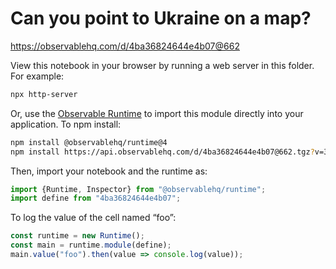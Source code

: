 # Can you point to Ukraine on a map?

https://observablehq.com/d/4ba36824644e4b07@662

View this notebook in your browser by running a web server in this folder. For
example:

~~~sh
npx http-server
~~~

Or, use the [Observable Runtime](https://github.com/observablehq/runtime) to
import this module directly into your application. To npm install:

~~~sh
npm install @observablehq/runtime@4
npm install https://api.observablehq.com/d/4ba36824644e4b07@662.tgz?v=3
~~~

Then, import your notebook and the runtime as:

~~~js
import {Runtime, Inspector} from "@observablehq/runtime";
import define from "4ba36824644e4b07";
~~~

To log the value of the cell named “foo”:

~~~js
const runtime = new Runtime();
const main = runtime.module(define);
main.value("foo").then(value => console.log(value));
~~~
